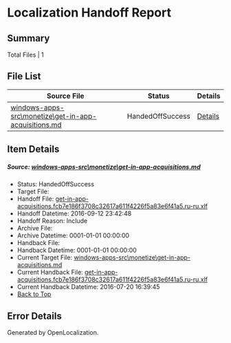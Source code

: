 # <a name='report-top'></a> Localization Handoff Report

## Summary
 Total Files | 1

## File List
 Source File | Status | Details 
 ----------- | ------ | ------- 
 [windows-apps-src\monetize\get-in-app-acquisitions.md](https://github.com/Microsoft/windows-apps/blob/ecb0f5263b7f7f470484e9bd579b7bdb6efcdfa4/windows-apps-src/monetize/get-in-app-acquisitions.md) | HandedOffSuccess | [Details](#9d895200e6d1bc823ebcb52e0b034883f5a059e04792)

## Item Details
##### <a name='9d895200e6d1bc823ebcb52e0b034883f5a059e04792'></a> Source: [windows-apps-src\monetize\get-in-app-acquisitions.md](https://github.com/Microsoft/windows-apps/blob/ecb0f5263b7f7f470484e9bd579b7bdb6efcdfa4/windows-apps-src/monetize/get-in-app-acquisitions.md)
* Status: HandedOffSuccess
* Target File: 
* Handoff File: [get-in-app-acquisitions.fcb7e186f3708c32617a611f4226f5a83e6f41a5.ru-ru.xlf](https://github.com/Microsoft/WDG.handoff/blob/46b0958722b4a28083e231d692432b5641b71d3c/ol-handoff/Microsoft/windows-apps.ru-ru/master/get-in-app-acquisitions.fcb7e186f3708c32617a611f4226f5a83e6f41a5.ru-ru.xlf)
* Handoff Datetime: 2016-09-12 23:42:48
* Handoff Reason: Include
* Archive File: 
* Archive Datetime: 0001-01-01 00:00:00
* Handback File: 
* Handback Datetime: 0001-01-01 00:00:00
* Current Target File: [windows-apps-src\monetize\get-in-app-acquisitions.md](https://github.com/Microsoft/windows-apps.ru-ru/blob/34a9aa0ec25917104b15042b1c4a956abe9c8ca4/windows-apps-src/monetize/get-in-app-acquisitions.md)
* Current Handback File: [get-in-app-acquisitions.fcb7e186f3708c32617a611f4226f5a83e6f41a5.ru-ru.xlf](https://github.com/Microsoft/WDG.handback/blob/34f8c55e7da1172ae438666ddec75c2a14fc2151/ol-handback/Microsoft/windows-apps.ru-ru/master/get-in-app-acquisitions.fcb7e186f3708c32617a611f4226f5a83e6f41a5.ru-ru.xlf)
* Current Handback Datetime: 2016-07-20 16:39:45
* [Back to Top](#report-top)


## Error Details

Generated by OpenLocalization.
